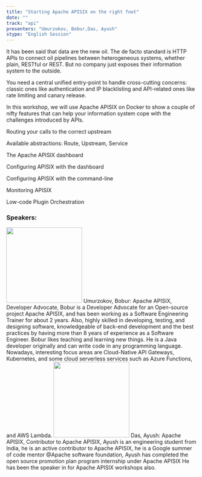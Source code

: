 ```yaml
---
title: "Starting Apache APISIX on the right foot"
date: "" 
track: "api"
presenters: "Umurzokov, Bobur,Das, Ayush"
stype: "English Session"
---
```

It has been said that data are the new oil. The de facto standard is HTTP APIs to connect oil pipelines between heterogeneous systems, whether plain, RESTful or REST. But no company just exposes their information system to the outside.

You need a central unified entry-point to handle cross-cutting concerns: classic ones like authentication and IP blacklisting and API-related ones like rate limiting and canary release.

In this workshop, we will use Apache APISIX on Docker to show a couple of nifty features that can help your information system cope with the challenges introduced by APIs.

Routing your calls to the correct upstream

Available abstractions: Route, Upstream, Service

The Apache APISIX dashboard

Configuring APISIX with the dashboard

Configuring APISIX with the command-line

Monitoring APISIX

Low-code Plugin Orchestration
 ### Speakers: 
 <img src="images/speaker/1108.png" width="200" />
 Umurzokov, Bobur: Apache APISIX, Developer Advocate, Bobur is a Developer Advocate for an Open-source project Apache APISIX, and has been working as a Software Engineering Trainer for about 2 years. Also, highly skilled in developing, testing, and designing software, knowledgeable of back-end development and the best practices by having more than 8 years of experience as a Software Engineer. Bobur likes teaching and learning new things. He is a Java developer originally and can write code in any programming language. Nowadays, interesting focus areas are Cloud-Native API Gateways, Kubernetes, and some cloud serverless services such as Azure Functions, and AWS Lambda.
 <img src="images/speaker/1108_2.png" width="200" />
 Das, Ayush: Apache APISIX, Contributor to Apache APISIX, Ayush is an engineering student from India, he is an active contributor to Apache APISIX, he is a Google summer of code mentor @Apache software foundation,
Ayush has completed the open source promotion plan program internship under Apache APISIX
He has been the speaker in for Apache APISIX workshops also.
 